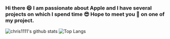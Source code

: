 ### Hi there 😄 I am passionate about Apple and I have several projects on which I spend time 😎 Hope to meet you 🤝 on one of my project.
![chris1111's github stats](https://github-readme-stats.vercel.app/api?username=chris1111&show_icons=true)
![Top Langs](https://github-readme-stats.vercel.app/api/top-langs/?username=chris1111&hide=php,css&layout=compact)






